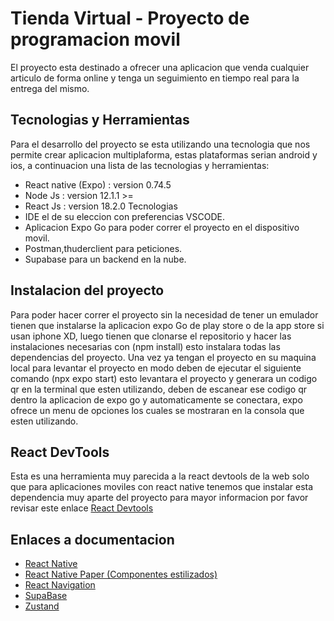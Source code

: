 # Tienda Virtual - Proyecto de programacion movil
El proyecto esta destinado a ofrecer  una aplicacion que venda cualquier articulo de forma online y tenga un seguimiento en tiempo real para la entrega del mismo.
## Tecnologias y Herramientas
Para el desarrollo del proyecto se esta utilizando una tecnologia que nos permite crear aplicacion multiplaforma, estas plataformas serian android y ios, a continuacion una lista de las tecnologias y herramientas:
- React native (Expo) : version 0.74.5
- Node Js : version 12.1.1 >=
- React Js : version 18.2.0
Tecnologias
- IDE el de su eleccion con preferencias VSCODE.
- Aplicacion Expo Go para poder correr el proyecto en el dispositivo movil.
- Postman,thuderclient para peticiones.
- Supabase para un backend en la nube.
## Instalacion del proyecto
Para poder hacer correr el proyecto sin la necesidad de tener un emulador tienen que instalarse la aplicacion expo Go de play store o de la app store si usan iphone XD, luego tienen que clonarse el repositorio y hacer las instalaciones necesarias con (npm install) esto instalara todas las dependencias del proyecto.
Una vez ya tengan el proyecto en su maquina local para levantar el proyecto en modo deben de ejecutar el siguiente comando (npx expo start) esto levantara el proyecto y generara un codigo qr en la terminal que esten utilizando, deben de escanear ese codigo qr dentro la aplicacion de expo go y automaticamente se conectara, expo ofrece un menu de opciones los cuales se mostraran en la consola que esten utilizando.
## React DevTools
Esta es una herramienta muy parecida a la react devtools de la web solo que para aplicaciones moviles con react native tenemos que instalar esta dependencia muy aparte del proyecto para mayor informacion por favor revisar este enlace [React Devtools](https://reactnative.dev/docs/react-devtools#:~:text=Learn%20how%20to%20use%20React%20DevTools%20to%20inspect%20the%20React)
## Enlaces a documentacion
 - [React Native](https://reactnative.dev/)
 - [React Native Paper (Componentes estilizados)](https://callstack.github.io/react-native-paper/)
 - [React Navigation](https://reactnavigation.org/docs/getting-started)
 - [SupaBase ](https://supabase.com/docs)
 - [Zustand](https://zustand.docs.pmnd.rs/getting-started/introduction?trk=public_post_comment-text)


 
